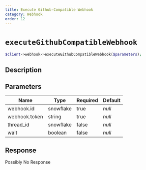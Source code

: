 ```yaml
---
title: Execute Github-Compatible Webhook
category: Webhook
order: 12
---
```


# `executeGithubCompatibleWebhook`

```php
$client->webhook->executeGithubCompatibleWebhook($parameters);
```

## Description



## Parameters


Name | Type | Required | Default
--- | --- | --- | ---
webhook.id | snowflake | true | *null*
webhook.token | string | true | *null*
thread_id | snowflake | false | *null*
wait | boolean | false | *null*

## Response

Possibly No Response


